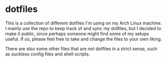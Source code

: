# dotfiles

This is a collection of different dotfiles I'm using on my Arch Linux machine. I mainly use the repo to keep track of and sync my dotfiles, but I decided to make it public, since perhaps someone might find some of my setups useful. If so, please feel free to take and change the files to your own liking. 

There are also some other files that are not dotfiles in a strict sense, such as suckless config files and shell scripts.
